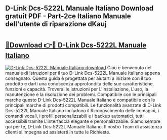 ## D-Link Dcs-5222L Manuale Italiano Download gratuit PDF - Part-2ce Italiano Manuale dell'utente di riparazione dKauj

# <h2><a href="http://dfav343.blite.top/?on=D-Link+Dcs-5222L+Manuale+Italiano">🔗Download 👉🔴 D-Link Dcs-5222L Manuale Italiano</a></h2>

[![D-Link Dcs-5222L Manuale Italiano download](https://i.imgur.com/lujVjoI.png)](http://dfav343.blite.top/?on=D-Link+Dcs-5222L+Manuale+Italiano)
Ciao e benvenuto nel manuale di Istruzioni per il tuo D-Link Dcs-5222L Manuale Italiano appena consegnato. Questa guida è progettata per aiutarti a iniziare con il tuo prodotto e darti una conoscenza approfondita delle sue caratteristiche, funzioni e capacità. Troverai le istruzioni per L'installazione, L'uso, la manutenzione e la risoluzione dei problemi. Compatibile con le principali marche questo D-Link Dcs-5222L Manuale Italiano è compatibile con le principali marche di prodotti compatibili. Le funzionalità avanzate di D-Link Dcs-5222L Manuale Italiano includono il Riconoscimento delle immagini, i comandi vocali, i profili personalizzabili e i backup automatici, tutti accessibili tramite L'interfaccia elegante e personalizzabile. Siamo sempre qui per te, D-Link Dcs-5222L Manuale Italiano. Il nostro Team di assistenza clienti si impegna ad assisterti in tutte le Richieste.

